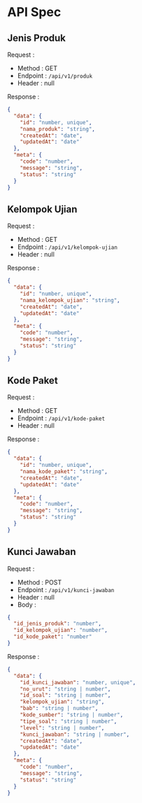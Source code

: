 # API Spec

## Jenis Produk

Request :

- Method : GET
- Endpoint : `/api/v1/produk`
- Header : null

Response :

```json
{
  "data": {
    "id": "number, unique",
    "nama_produk": "string",
    "createdAt": "date",
    "updatedAt": "date"
  },
  "meta": {
    "code": "number",
    "message": "string",
    "status": "string"
  }
}
```

## Kelompok Ujian

Request :

- Method : GET
- Endpoint : `/api/v1/kelompok-ujian`
- Header : null

Response :

```json
{
  "data": {
    "id": "number, unique",
    "nama_kelompok_ujian": "string",
    "createdAt": "date",
    "updatedAt": "date"
  },
  "meta": {
    "code": "number",
    "message": "string",
    "status": "string"
  }
}
```

## Kode Paket

Request :

- Method : GET
- Endpoint : `/api/v1/kode-paket`
- Header : null

Response :

```json
{
  "data": {
    "id": "number, unique",
    "nama_kode_paket": "string",
    "createdAt": "date",
    "updatedAt": "date"
  },
  "meta": {
    "code": "number",
    "message": "string",
    "status": "string"
  }
}
```

## Kunci Jawaban

Request :

- Method : POST
- Endpoint : `/api/v1/kunci-jawaban`
- Header : null
- Body :

```json
{
  "id_jenis_produk": "number",
  "id_kelompok_ujian": "number",
  "id_kode_paket": "number"
}
```

Response :

```json
{
  "data": {
    "id_kunci_jawaban": "number, unique",
    "no_urut": "string | number",
    "id_soal": "string | number",
    "kelompok_ujian": "string",
    "bab": "string | number",
    "kode_sumber": "string | number",
    "tipe_soal": "string | number",
    "level": "string | number",
    "kunci_jawaban": "string | number",
    "createdAt": "date",
    "updatedAt": "date"
  },
  "meta": {
    "code": "number",
    "message": "string",
    "status": "string"
  }
}
```
